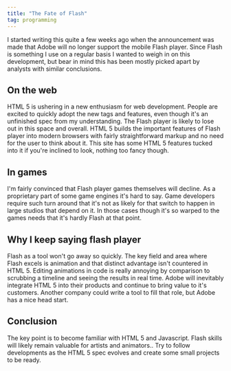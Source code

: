 ```yaml
---
title: "The Fate of Flash"
tag: programming
---
```

I started writing this quite a few weeks ago when the announcement was made that Adobe will no longer support the mobile Flash player. Since Flash is something I use on a regular basis I wanted to weigh in on this development, but bear in mind this has been mostly picked apart by analysts with similar conclusions.

## On the web
HTML 5 is ushering in a new enthusiasm for web development. People are excited to quickly adopt the new tags and features, even though it's an unfinished spec from my understanding. The Flash player is likely to lose out in this space and overall. HTML 5 builds the important features of Flash player into modern browsers with fairly straightforward markup and no need for the user to think about it. This site has some HTML 5 features tucked into it if you're inclined to look, nothing too fancy though.

## In games
I'm fairly convinced that Flash player games themselves will decline. As a proprietary part of some game engines it's hard to say. Game developers require such turn around that it's not as likely for that switch to happen in large studios that depend on it. In those cases though it's so warped to the games needs that it's hardly Flash at that point.

## Why I keep saying flash player
Flash as a tool won't go away so quickly. The key field and area where Flash excels is animation and that distinct advantage isn't countered in HTML 5. Editing animations in code is really annoying by comparison to scrubbing a timeline and seeing the results in real time. Adobe will inevitably integrate HTML 5 into their products and continue to bring value to it's customers. Another company could write a tool to fill that role, but Adobe has a nice head start.

## Conclusion
The key point is to become familiar with HTML 5 and Javascript. Flash skills will likely remain valuable for artists and animators.. Try to follow developments as the HTML 5 spec evolves and create some small projects to be ready.